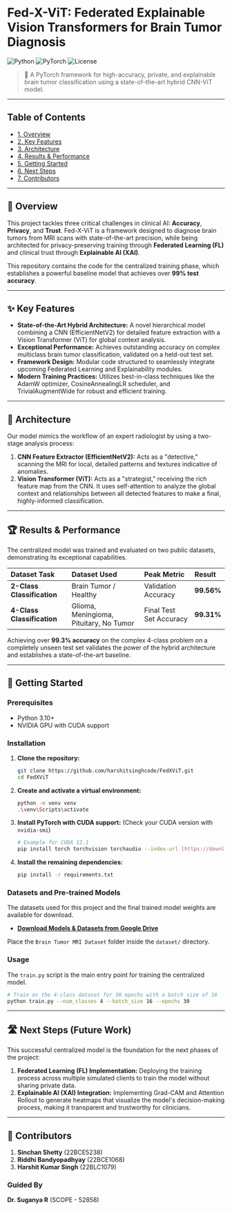 # Fed-X-ViT: Federated Explainable Vision Transformers for Brain Tumor Diagnosis

![Python](https://img.shields.io/badge/Python-3.11+-blue.svg)
![PyTorch](https://img.shields.io/badge/PyTorch-2.0+-orange.svg)
![License](https://img.shields.io/badge/License-MIT-green.svg)

> 🧠 A PyTorch framework for high-accuracy, private, and explainable brain tumor classification using a state-of-the-art hybrid CNN-ViT model.

---

## Table of Contents
-  [1. Overview](#-overview)
-  [2. Key Features](#-key-features)
-  [3. Architecture](#-architecture)
-  [4. Results & Performance](#-results--performance)
-  [5. Getting Started](#-getting-started)
-  [6. Next Steps](#️-next-steps-future-work)
-  [7. Contributors](#-contributors)

---


## 📖 Overview

This project tackles three critical challenges in clinical AI: **Accuracy**, **Privacy**, and **Trust**. Fed-X-ViT is a framework designed to diagnose brain tumors from MRI scans with state-of-the-art precision, while being architected for privacy-preserving training through **Federated Learning (FL)** and clinical trust through **Explainable AI (XAI)**.

This repository contains the code for the centralized training phase, which establishes a powerful baseline model that achieves over **99% test accuracy**.

---


## ✨ Key Features

- **State-of-the-Art Hybrid Architecture:** A novel hierarchical model combining a CNN (EfficientNetV2) for detailed feature extraction with a Vision Transformer (ViT) for global context analysis.
- **Exceptional Performance:** Achieves outstanding accuracy on complex multiclass brain tumor classification, validated on a held-out test set.
- **Framework Design:** Modular code structured to seamlessly integrate upcoming Federated Learning and Explainability modules.
- **Modern Training Practices:** Utilizes best-in-class techniques like the AdamW optimizer, CosineAnnealingLR scheduler, and TrivialAugmentWide for robust and efficient training.

---


## 🔬 Architecture

Our model mimics the workflow of an expert radiologist by using a two-stage analysis process:

1. **CNN Feature Extractor (EfficientNetV2):** Acts as a "detective," scanning the MRI for local, detailed patterns and textures indicative of anomalies.
2. **Vision Transformer (ViT):** Acts as a "strategist," receiving the rich feature map from the CNN. It uses self-attention to analyze the global context and relationships between all detected features to make a final, highly-informed classification.

---


## 🏆 Results & Performance

The centralized model was trained and evaluated on two public datasets, demonstrating its exceptional capabilities.

| Dataset Task | Dataset Used | Peak Metric | **Result** |
| :--- | :--- | :--- | :--- |
| **2-Class Classification** | Brain Tumor / Healthy | Validation Accuracy | **99.56%** |
| **4-Class Classification** | Glioma, Meningioma, Pituitary, No Tumor | Final Test Set Accuracy | **99.31%** |

Achieving over **99.3% accuracy** on the complex 4-class problem on a completely unseen test set validates the power of the hybrid architecture and establishes a state-of-the-art baseline.

---


## 🚀 Getting Started

### Prerequisites
- Python 3.10+
- NVIDIA GPU with CUDA support

### Installation

1.  **Clone the repository:**
    ```bash
    git clone https://github.com/harshitsinghcode/FedXViT.git
    cd FedXViT
    ```
2.  **Create and activate a virtual environment:**
    ```bash
    python -m venv venv
    .\venv\Scripts\activate
    ```
3.  **Install PyTorch with CUDA support:**
    (Check your CUDA version with `nvidia-smi`)
    ```bash
    # Example for CUDA 12.1
    pip install torch torchvision torchaudio --index-url [https://download.pytorch.org/whl/cu121](https://download.pytorch.org/whl/cu121)
    ```
4.  **Install the remaining dependencies:**
    ```bash
    pip install -r requirements.txt
    ```
    

### Datasets and Pre-trained Models

The datasets used for this project and the final trained model weights are available for download.

-   [**Download Models & Datasets from Google Drive**](https://drive.google.com/drive/folders/16mnVK2X7_hBYtpJ6evgHGYcQ0ORyDtDm)

Place the `Brain Tumor MRI Dataset` folder inside the `dataset/` directory.

### Usage

The `train.py` script is the main entry point for training the centralized model.

```bash
# Train on the 4-class dataset for 30 epochs with a batch size of 16
python train.py --num_classes 4 --batch_size 16 --epochs 30
```
---


## 🛣️ Next Steps (Future Work)

This successful centralized model is the foundation for the next phases of the project:

1.  **Federated Learning (FL) Implementation:** Deploying the training process across multiple simulated clients to train the model without sharing private data.
2.  **Explainable AI (XAI) Integration:** Implementing Grad-CAM and Attention Rollout to generate heatmaps that visualize the model's decision-making process, making it transparent and trustworthy for clinicians.

---


## 👥 Contributors

1.   **Sinchan Shetty** (22BCE5238)
2.   **Riddhi Bandyopadhyay** (22BCE1068)
3.   **Harshit Kumar Singh** (22BLC1079)

### Guided By
   **Dr. Suganya R** (SCOPE - 52858)
